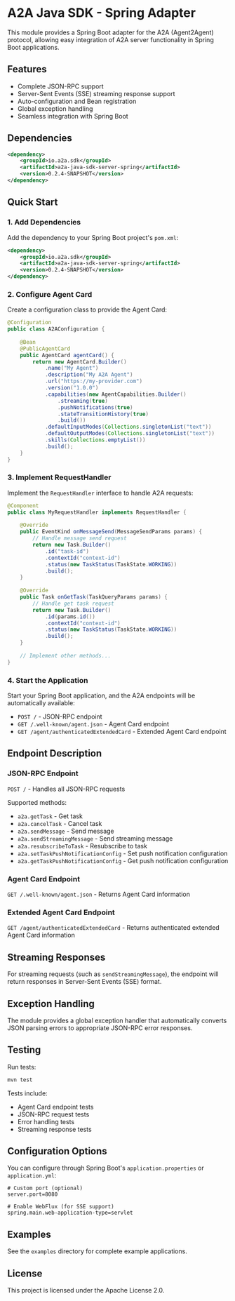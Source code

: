 # A2A Java SDK - Spring Adapter

This module provides a Spring Boot adapter for the A2A (Agent2Agent) protocol, allowing easy integration of A2A server functionality in Spring Boot applications.

## Features

- Complete JSON-RPC support
- Server-Sent Events (SSE) streaming response support
- Auto-configuration and Bean registration
- Global exception handling
- Seamless integration with Spring Boot

## Dependencies

```xml
<dependency>
    <groupId>io.a2a.sdk</groupId>
    <artifactId>a2a-java-sdk-server-spring</artifactId>
    <version>0.2.4-SNAPSHOT</version>
</dependency>
```

## Quick Start

### 1. Add Dependencies

Add the dependency to your Spring Boot project's `pom.xml`:

```xml
<dependency>
    <groupId>io.a2a.sdk</groupId>
    <artifactId>a2a-java-sdk-server-spring</artifactId>
    <version>0.2.4-SNAPSHOT</version>
</dependency>
```

### 2. Configure Agent Card

Create a configuration class to provide the Agent Card:

```java
@Configuration
public class A2AConfiguration {
    
    @Bean
    @PublicAgentCard
    public AgentCard agentCard() {
        return new AgentCard.Builder()
            .name("My Agent")
            .description("My A2A Agent")
            .url("https://my-provider.com")
            .version("1.0.0")
            .capabilities(new AgentCapabilities.Builder()
                .streaming(true)
                .pushNotifications(true)
                .stateTransitionHistory(true)
                .build())
            .defaultInputModes(Collections.singletonList("text"))
            .defaultOutputModes(Collections.singletonList("text"))
            .skills(Collections.emptyList())
            .build();
    }
}
```

### 3. Implement RequestHandler

Implement the `RequestHandler` interface to handle A2A requests:

```java
@Component
public class MyRequestHandler implements RequestHandler {
    
    @Override
    public EventKind onMessageSend(MessageSendParams params) {
        // Handle message send request
        return new Task.Builder()
            .id("task-id")
            .contextId("context-id")
            .status(new TaskStatus(TaskState.WORKING))
            .build();
    }
    
    @Override
    public Task onGetTask(TaskQueryParams params) {
        // Handle get task request
        return new Task.Builder()
            .id(params.id())
            .contextId("context-id")
            .status(new TaskStatus(TaskState.WORKING))
            .build();
    }
    
    // Implement other methods...
}
```

### 4. Start the Application

Start your Spring Boot application, and the A2A endpoints will be automatically available:

- `POST /` - JSON-RPC endpoint
- `GET /.well-known/agent.json` - Agent Card endpoint
- `GET /agent/authenticatedExtendedCard` - Extended Agent Card endpoint

## Endpoint Description

### JSON-RPC Endpoint

`POST /` - Handles all JSON-RPC requests

Supported methods:
- `a2a.getTask` - Get task
- `a2a.cancelTask` - Cancel task
- `a2a.sendMessage` - Send message
- `a2a.sendStreamingMessage` - Send streaming message
- `a2a.resubscribeToTask` - Resubscribe to task
- `a2a.setTaskPushNotificationConfig` - Set push notification configuration
- `a2a.getTaskPushNotificationConfig` - Get push notification configuration

### Agent Card Endpoint

`GET /.well-known/agent.json` - Returns Agent Card information

### Extended Agent Card Endpoint

`GET /agent/authenticatedExtendedCard` - Returns authenticated extended Agent Card information

## Streaming Responses

For streaming requests (such as `sendStreamingMessage`), the endpoint will return responses in Server-Sent Events (SSE) format.

## Exception Handling

The module provides a global exception handler that automatically converts JSON parsing errors to appropriate JSON-RPC error responses.

## Testing

Run tests:

```bash
mvn test
```

Tests include:
- Agent Card endpoint tests
- JSON-RPC request tests
- Error handling tests
- Streaming response tests

## Configuration Options

You can configure through Spring Boot's `application.properties` or `application.yml`:

```properties
# Custom port (optional)
server.port=8080

# Enable WebFlux (for SSE support)
spring.main.web-application-type=servlet
```

## Examples

See the `examples` directory for complete example applications.

## License

This project is licensed under the Apache License 2.0. 